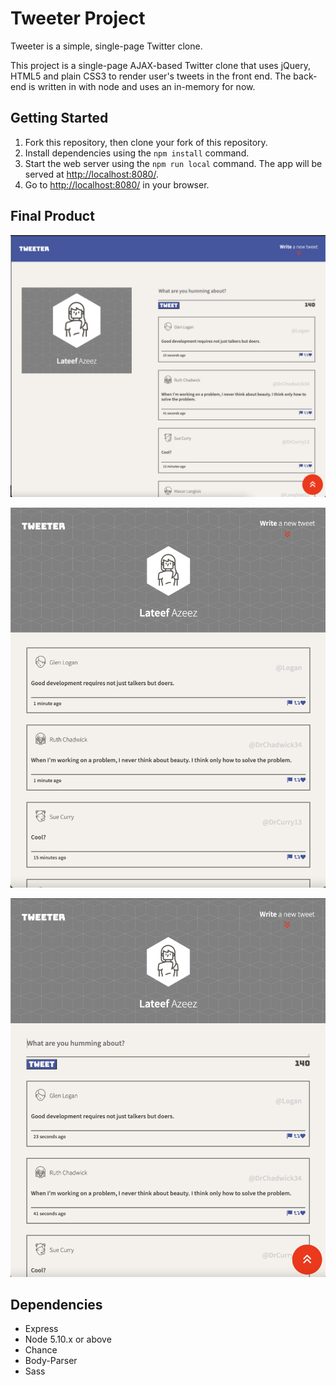# Tweeter Project

Tweeter is a simple, single-page Twitter clone.

This project is a single-page AJAX-based Twitter clone that uses jQuery, HTML5 and plain CSS3 to render user's tweets in the front end. The back-end is written in with node and uses an in-memory for now.

## Getting Started

1. Fork this repository, then clone your fork of this repository.
2. Install dependencies using the `npm install` command.
3. Start the web server using the `npm run local` command. The app will be served at <http://localhost:8080/>.
4. Go to <http://localhost:8080/> in your browser.

## Final Product

!["screenshot of Desktop View"](https://github.com/lateefazeez/tweeter/blob/master/docs/desktop-view.png?raw=true)

!["screenshot of a Mobile View Before Scrolling"](https://github.com/lateefazeez/tweeter/blob/master/docs/mobile-view-unscrolled.png?raw=true)

!["screenshot of a Mobile View when scrolled"](https://github.com/lateefazeez/tweeter/blob/master/docs/mobile-view-scrolled.png?raw=true)

## Dependencies

- Express
- Node 5.10.x or above
- Chance
- Body-Parser
- Sass
